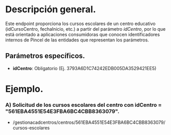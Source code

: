 # Descripción general.

Este endpoint proporciona los cursos escolares de un centro educativo (idCursoCentro, fechaInicio, etc.) a partir del parámetro *idCentro*, por lo que está orientado a aplicaciones consumidoras que conocen identificadores internos de Pincel de las entidades que representan los parámetros.

## Parámetros específicos.

* **idCentro**: Obligatorio (Ej. 3793A6D1C74242EDB005DA3529421EE5)

# Ejemplo.
### A) Solicitud de los cursos escolares del centro con idCentro = "561EBA4551E54E3FBA6BC4CBB8363079".
* /gestionacadcentros/centros/561EBA4551E54E3FBA6BC4CBB8363079/cursos-escolares
